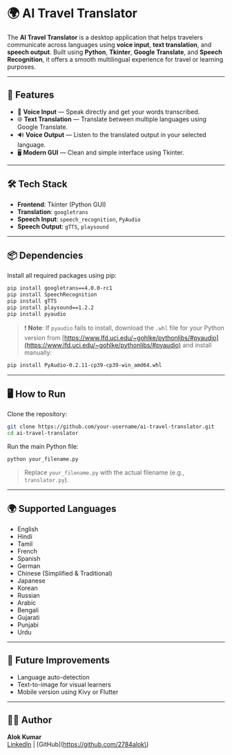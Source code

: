 # 🌍 AI Travel Translator

The **AI Travel Translator** is a desktop application that helps travelers communicate across languages using **voice input**, **text translation**, and **speech output**. Built using **Python**, **Tkinter**, **Google Translate**, and **Speech Recognition**, it offers a smooth multilingual experience for travel or learning purposes.

---

## 🚀 Features

- 🎤 **Voice Input** — Speak directly and get your words transcribed.
- 🌐 **Text Translation** — Translate between multiple languages using Google Translate.
- 🔊 **Voice Output** — Listen to the translated output in your selected language.
- 🖥️ **Modern GUI** — Clean and simple interface using Tkinter.

---

## 🛠️ Tech Stack

- **Frontend**: Tkinter (Python GUI)
- **Translation**: `googletrans`
- **Speech Input**: `speech_recognition`, `PyAudio`
- **Speech Output**: `gTTS`, `playsound`

---

## 📦 Dependencies

Install all required packages using pip:

```bash
pip install googletrans==4.0.0-rc1
pip install SpeechRecognition
pip install gTTS
pip install playsound==1.2.2
pip install pyaudio
```

> ❗ **Note**: If `pyaudio` fails to install, download the `.whl` file for your Python version from [https://www.lfd.uci.edu/~gohlke/pythonlibs/#pyaudio](https://www.lfd.uci.edu/~gohlke/pythonlibs/#pyaudio) and install manually:
```bash
pip install PyAudio‑0.2.11‑cp39‑cp39‑win_amd64.whl
```

---

## 🖥️ How to Run

Clone the repository:

```bash
git clone https://github.com/your-username/ai-travel-translator.git
cd ai-travel-translator
```

Run the main Python file:

```bash
python your_filename.py
```

> Replace `your_filename.py` with the actual filename (e.g., `translator.py`).

---

## 🌍 Supported Languages

- English
- Hindi
- Tamil
- French
- Spanish
- German
- Chinese (Simplified & Traditional)
- Japanese
- Korean
- Russian
- Arabic
- Bengali
- Gujarati
- Punjabi
- Urdu

---

## 🧠 Future Improvements

- Language auto-detection
- Text-to-image for visual learners
- Mobile version using Kivy or Flutter

---

## 👨‍💻 Author

**Alok Kumar**  
[LinkedIn](https://www.linkedin.com/in/alok-kumar-481045238/) | [GitHub](https://github.com/2784alok\)